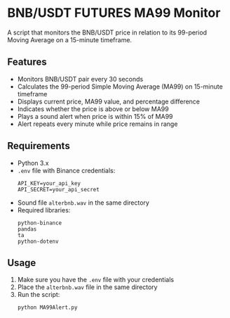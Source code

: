 # BNB/USDT FUTURES MA99 Monitor

A script that monitors the BNB/USDT price in relation to its 99-period Moving Average on a 15-minute timeframe.

## Features

- Monitors BNB/USDT pair every 30 seconds
- Calculates the 99-period Simple Moving Average (MA99) on 15-minute timeframe
- Displays current price, MA99 value, and percentage difference
- Indicates whether the price is above or below MA99
- Plays a sound alert when price is within 15% of MA99
- Alert repeats every minute while price remains in range

## Requirements

- Python 3.x
- `.env` file with Binance credentials:
  ```
  API_KEY=your_api_key
  API_SECRET=your_api_secret
  ```
- Sound file `alterbnb.wav` in the same directory
- Required libraries:
  ```
  python-binance
  pandas
  ta
  python-dotenv
  ```

## Usage

1. Make sure you have the `.env` file with your credentials
2. Place the `alterbnb.wav` file in the same directory
3. Run the script:
   ```
   python MA99Alert.py
   ``` 
